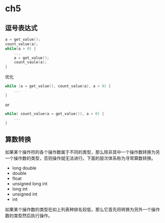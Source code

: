 # ch5

## 逗号表达式

```c
a = get_value();
count_value(a);
while(a > 0) {
    ...
    a = get_value();
    count_vaule(a);
}
```

优化

```c
while (a = get_value(), count_value(a), a > 0) {
	...
}
```

or

```c
while( count_value(a = get_value()), a > 0) {
	...
}
```

## 算数转换

如果某个操作符的各个操作数属于不同的类型，那么除非其中一个操作数转换为另一个操作数的类型，否则操作就无法进行。下面的层次体系称为寻常算数转换。

- long double
- double
- float
- unsigned long int
- long int
- unsigned int
- int

如果某个操作数的类型在如上列表种排名较低，那么它首先将转换为另外一个操作数的类型然后执行操作。


